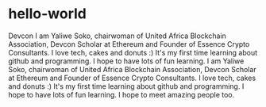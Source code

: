 # hello-world
Devcon 
I am Yaliwe Soko, chairwoman of United Africa Blockchain Association, Devcon Scholar at Ethereum and Founder of Essence Crypto Consultants. I love tech, cakes and donuts :) It's my first time learning about github and programming. I hope to have lots of fun learning.
I am Yaliwe Soko, chairwoman of United Africa Blockchain Association, Devcon Scholar at Ethereum and Founder of Essence Crypto Consultants. I love tech, cakes and donuts :) It's my first time learning about github and programming. I hope to have lots of fun learning. I hope to meet amazing people too.
